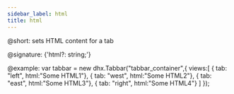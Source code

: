 ```yaml
---
sidebar_label: html
title: html
---          
```


@short: sets HTML content for a tab

@signature: {'html?: string;'}

@example:
var tabbar = new dhx.Tabbar("tabbar_container",{
	views:[ 
		{ tab: "left", html:"Some HTML1"},
		{ tab: "west", html:"Some HTML2"},
		{ tab: "east", html:"Some HTML3"},
		{ tab: "right", html:"Some HTML4"}
   ]
});




